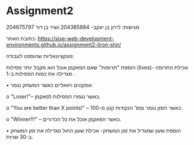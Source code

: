 # Assignment2
 
 מגישות: לירון בן יעקב- 204385884 ושיר בן דור 204675797

 
כתובת האתר: https://sise-web-development-environments.github.io/assignment2-liron-shir/

פונקציונאליות שהוספנו לעבודה: 



הוספת "תרופות" שאם הפאקמן אוכל הוא מקבל יותר פסילות (lives)- אכילת התרופה מגדילה את כמות הפסילות ב-1 .


•	אפקטים ויזואליים כאשר המשחק נגמר: 

 o	"Loser!"– כאשר נגמרו הפסילות לפאקמן.

 o	"You are better than X points!" – כאשר הזמן נגמר ומס' הנקודות קטן מ-100.

 o	"Winner!!!" – כאשר הפאקמן אוכל את כל הכדורים.

 
•	הוספת שעון שמגדיל את זמן המשחק- אכילת שעון החול מגדילה את זמן המשחק ב-30 שניות. 
